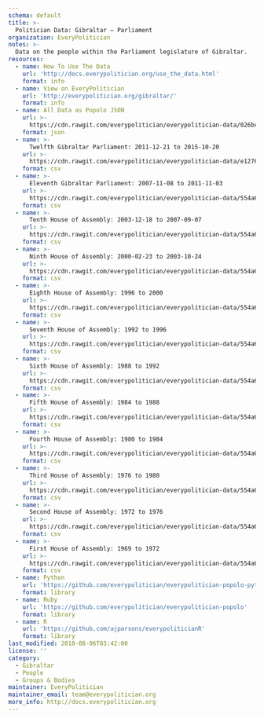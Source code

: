 ```yaml
---
schema: default
title: >-
  Politician Data: Gibraltar — Parliament
organization: EveryPolitician
notes: >-
  Data on the people within the Parliament legislature of Gibraltar.
resources:
  - name: How To Use The Data
    url: 'http://docs.everypolitician.org/use_the_data.html'
    format: info
  - name: View on EveryPolitician
    url: 'http://everypolitician.org/gibraltar/'
    format: info
  - name: All Data as Popolo JSON
    url: >-
      https://cdn.rawgit.com/everypolitician/everypolitician-data/026bc304cbe9d337fd6b47f892c938b069b78650/data/Gibraltar/Parliament/ep-popolo-v1.0.json
    format: json
  - name: >-
      Twelfth Gibraltar Parliament: 2011-12-21 to 2015-10-20
    url: >-
      https://cdn.rawgit.com/everypolitician/everypolitician-data/e127654ae12a5d968bc5555405aa25440817a48e/data/Gibraltar/Parliament/term-12.csv
    format: csv
  - name: >-
      Eleventh Gibraltar Parliament: 2007-11-08 to 2011-11-03
    url: >-
      https://cdn.rawgit.com/everypolitician/everypolitician-data/554a6cb306153130ac5558e4c015471d63e57cb7/data/Gibraltar/Parliament/term-11.csv
    format: csv
  - name: >-
      Tenth House of Assembly: 2003-12-18 to 2007-09-07
    url: >-
      https://cdn.rawgit.com/everypolitician/everypolitician-data/554a6cb306153130ac5558e4c015471d63e57cb7/data/Gibraltar/Parliament/term-10.csv
    format: csv
  - name: >-
      Ninth House of Assembly: 2000-02-23 to 2003-10-24
    url: >-
      https://cdn.rawgit.com/everypolitician/everypolitician-data/554a6cb306153130ac5558e4c015471d63e57cb7/data/Gibraltar/Parliament/term-9.csv
    format: csv
  - name: >-
      Eighth House of Assembly: 1996 to 2000
    url: >-
      https://cdn.rawgit.com/everypolitician/everypolitician-data/554a6cb306153130ac5558e4c015471d63e57cb7/data/Gibraltar/Parliament/term-8.csv
    format: csv
  - name: >-
      Seventh House of Assembly: 1992 to 1996
    url: >-
      https://cdn.rawgit.com/everypolitician/everypolitician-data/554a6cb306153130ac5558e4c015471d63e57cb7/data/Gibraltar/Parliament/term-7.csv
    format: csv
  - name: >-
      Sixth House of Assembly: 1988 to 1992
    url: >-
      https://cdn.rawgit.com/everypolitician/everypolitician-data/554a6cb306153130ac5558e4c015471d63e57cb7/data/Gibraltar/Parliament/term-6.csv
    format: csv
  - name: >-
      Fifth House of Assembly: 1984 to 1988
    url: >-
      https://cdn.rawgit.com/everypolitician/everypolitician-data/554a6cb306153130ac5558e4c015471d63e57cb7/data/Gibraltar/Parliament/term-5.csv
    format: csv
  - name: >-
      Fourth House of Assembly: 1980 to 1984
    url: >-
      https://cdn.rawgit.com/everypolitician/everypolitician-data/554a6cb306153130ac5558e4c015471d63e57cb7/data/Gibraltar/Parliament/term-4.csv
    format: csv
  - name: >-
      Third House of Assembly: 1976 to 1980
    url: >-
      https://cdn.rawgit.com/everypolitician/everypolitician-data/554a6cb306153130ac5558e4c015471d63e57cb7/data/Gibraltar/Parliament/term-3.csv
    format: csv
  - name: >-
      Second House of Assembly: 1972 to 1976
    url: >-
      https://cdn.rawgit.com/everypolitician/everypolitician-data/554a6cb306153130ac5558e4c015471d63e57cb7/data/Gibraltar/Parliament/term-2.csv
    format: csv
  - name: >-
      First House of Assembly: 1969 to 1972
    url: >-
      https://cdn.rawgit.com/everypolitician/everypolitician-data/554a6cb306153130ac5558e4c015471d63e57cb7/data/Gibraltar/Parliament/term-1.csv
    format: csv
  - name: Python
    url: 'https://github.com/everypolitician/everypolitician-popolo-python'
    format: library
  - name: Ruby
    url: 'https://github.com/everypolitician/everypolitician-popolo'
    format: library
  - name: R
    url: 'https://github.com/ajparsons/everypoliticianR'
    format: library
last_modified: 2018-08-06T03:42:00
license: ''
category:
  - Gibraltar
  - People
  - Groups & Bodies
maintainer: EveryPolitician
maintainer_email: team@everypolitician.org
more_info: http://docs.everypolitician.org
---
```

